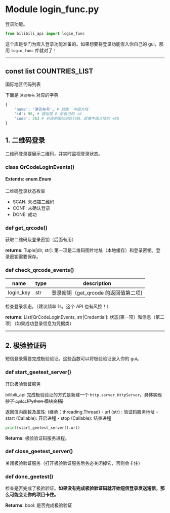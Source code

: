 # Module login_func.py

登录功能。

``` python
from bilibili_api import login_func
```

这个库是专门为嵌入登录功能准备的。如果想要将登录功能嵌入你自己的 gui，那用 `login_func` 库就对了！

---

## const list COUNTRIES_LIST

国际地区代码列表

下面是 `津巴布韦` 对应的字典

``` python
{
    'name': '津巴布韦', # 就像 `中国大陆`
    'id': 98, # 貌似是 B 站自己的 id
    'code': 263 # 对应的国际地区代码，就像中国大陆的 +86
}
```

## 1. 二维码登录

二维码登录要展示二维码，并实时监视登录状态。

### class QrCodeLoginEvents()

#### Extends: enum.Enum

二维码登录状态枚举

+ SCAN: 未扫描二维码
+ CONF: 未确认登录
+ DONE: 成功

### def get_qrcode()

获取二维码及登录密钥（后面有用）

**returns:** Tuple[dir, str]: 第一项是二维码图片地址（本地缓存）和登录密钥。登录密钥需要保存。

### def check_qrcode_events()

| name | type | description |
| - | - | - |
| login_key | str | 登录密钥（get_qrcode 的返回值第二项) |

检查登录状态。（建议频率 1s，这个 API 也有风控！）

**returns:** List[QrCodeLoginEvents, str|Credential]: 状态(第一项）和信息（第二项）（如果成功登录信息为凭据类）

---

## 2. 极验验证码

短信登录需要完成极验验证。这些函数可以将极验验证嵌入你的 gui。

### def start_geetest_server()

开启极验验证服务

bilibili_api 完成极验验证的方式是新建一个 `http.server.HttpServer`。~~具体实现抄了 `pydoc`(Python 模块文档)~~

返回值内函数及属性: 
    (继承：threading.Thread)
    - url   (str)     : 验证码服务地址
    - start (Callable): 开启进程
    - stop  (Callable): 结束进程

``` python
print(start_geetest_server().url)
```

**Returns:** 极验验证码服务进程。

### def close_geetest_server()

关闭极验验证服务（打开极验验证服务后务必关闭掉它，否则会卡住）

### def done_geetest()

检查是否完成了极验验证。**如果没有完成极验验证码就开始短信登录发送短信，那么可能会让你的项目卡住。**

**Returns:** bool: 是否完成极验验证
